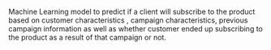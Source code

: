 Machine Learning model to predict if a client will subscribe to the product based on customer characteristics , campaign characteristics, previous campaign information as well as whether customer ended up subscribing to the product as a result of that campaign or not.
